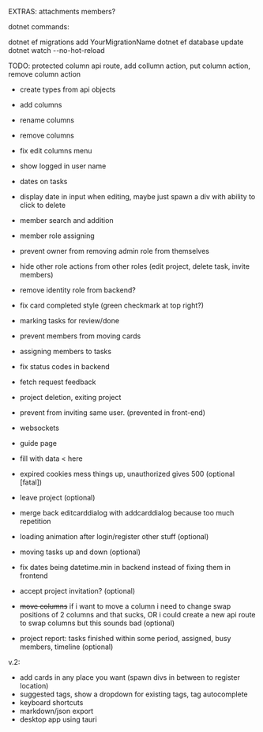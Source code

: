 EXTRAS:
attachments
members?

dotnet commands:

dotnet ef migrations add YourMigrationName
dotnet ef database update
dotnet watch --no-hot-reload

TODO:
protected column api route, add collumn action, put column action, remove column action

- create types from api objects
- add columns
- rename columns
- remove columns
- fix edit columns menu
- show logged in user name
- dates on tasks
- display date in input when editing, maybe just spawn a div with ability to click to delete
- member search and addition
- member role assigning
- prevent owner from removing admin role from themselves
- hide other role actions from other roles (edit project, delete task, invite members)
- remove identity role from backend?
- fix card completed style (green checkmark at top right?)
- marking tasks for review/done
- prevent members from moving cards
- assigning members to tasks
- fix status codes in backend
- fetch request feedback
- project deletion, exiting project
- prevent from inviting same user. (prevented in front-end)
- websockets
- guide page
- fill with data < here
- expired cookies mess things up, unauthorized gives 500 (optional [fatal])
- leave project (optional)
- merge back editcarddialog with addcarddialog because too much repetition
- loading animation after login/register other stuff (optional)
- moving tasks up and down (optional)
- fix dates being datetime.min in backend instead of fixing them in frontend
- accept project invitation? (optional)
- ~~move columns~~ if i want to move a column i need to change swap positions of 2 columns and that sucks, OR i could create a new api route to swap columns but this sounds bad (optional)

- project report: tasks finished within some period, assigned, busy members, timeline (optional)

v.2:

- add cards in any place you want (spawn divs in between to register location)
- suggested tags, show a dropdown for existing tags, tag autocomplete
- keyboard shortcuts
- markdown/json export
- desktop app using tauri

